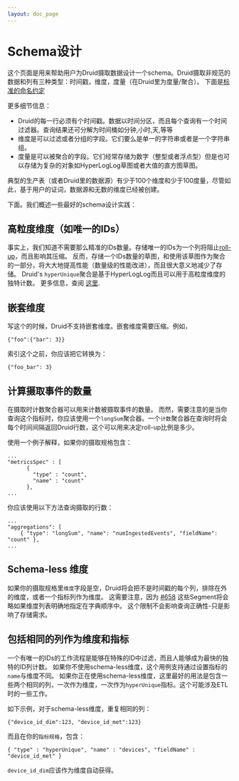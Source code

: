 ```yaml
---
layout: doc_page
---
```


# Schema设计

这个页面是用来帮助用户为Druid摄取数据设计一个schema。Druid摄取非规范的数据和列有三种类型：时间戳，维度，度量（在Druid里为度量/聚合）。
下面是[标准的命名约定](https://en.wikipedia.org/wiki/Online_analytical_processing#Overview_of_OLAP_systems) 


更多细节信息：

* Druid的每一行必须有个时间戳。数据以时间分区，而且每个查询有一个时间过滤器。查询结果还可分解为时间桶如分钟,小时,天,等等
* 维度是可以过滤或者分组的字段。它们要么是单一的字符串或者是一个字符串组。
* 度量是可以被聚合的字段。它们经常存储为数字（整型或者浮点型）但是也可以存储为复杂的对象如HyperLogLog草图或者大值的直方图草图。

典型的生产表（或者Druid里的数据源）有少于100个维度和少于100度量，尽管如此，基于用户的证词，数据源和无数的维度已经被创建。

下面。我们概述一些最好的schema设计实践：

## 高粒度维度（如唯一的IDs）

事实上，我们知道不需要那么精准的IDs数量。存储唯一的IDs为一个列将阻止[roll-up](../design/index.html)，而且影响其压缩。
反而，存储一个IDs数量的草图，和使用该草图作为聚合的一部分，将大大地提高性能（数量级的性能改进），而且很大意义地减少了存储。
Druid's `hyperUnique`聚合是基于HyperLogLog而且可以用于高粒度维度的独特计数。
更多信息，查阅 [这里](https://www.youtube.com/watch?v=Hpd3f_MLdXo).

## 嵌套维度

写这个的时候，Druid不支持嵌套维度。嵌套维度需要压缩。例如， 
 
```
{"foo":{"bar": 3}}
```
 
索引这个之前，你应该把它转换为： 
```
{"foo_bar": 3}
```

## 计算摄取事件的数量

在摄取时计数聚合器可以用来计数被摄取事件的数量。
而然，需要注意的是当你查询这个指标时，你应该使用一个`longSum`聚合器。一个`计数`聚合器在查询时将会每个时间间隔返回Druid行数，这个可以用来决定roll-up比例是多少。

使用一个例子解释，如果你的摄取规格包含：
```
...
"metricsSpec" : [
      {
        "type" : "count",
        "name" : "count"
      },
...
```

你应该使用以下方法查询摄取的行数： 
```
...
"aggregations": [
    { "type": "longSum", "name": "numIngestedEvents", "fieldName": "count" },
...
```

## Schema-less 维度

如果你的摄取规格里`维度`字段是空，Druid将会把不是时间戳的每个列，排除在外的维度，或者一个指标列作为维度。
这需要注意，因为 [#658](https://github.com/druid-io/druid/issues/658) 这些Segment将会略如果维度列表明确地指定在字典顺序中。
这个限制不会影响查询正确性-只是影响了存储需求。


## 包括相同的列作为维度和指标
                          
一个有唯一的IDs的工作流程是能够在特殊的ID中过滤，而且人能够成为最快的独特的ID列计数。
如果你不使用schema-less维度，这个用例支持通过设置指标的`name`与维度不同。
如果你正在使用schema-less维度，这里最好的用法是包含一些两个相同的列，一次作为维度，一次作为`hyperUnique`指标。这个可能涉及ETL时的一些工作。

如下示例，对于schema-less维度，重复相同的列：
```
{"device_id_dim":123, "device_id_met":123}
```

 而且在你的`指标规格`，包含：
```
{ "type" : "hyperUnique", "name" : "devices", "fieldName" : "device_id_met" }
```

`device_id_dim`应该作为维度自动获得。